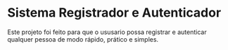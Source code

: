 # Sistema Registrador e Autenticador

Este projeto foi feito para que o ususario possa registrar e autenticar qualquer pessoa de modo rápido, prático e simples. 
